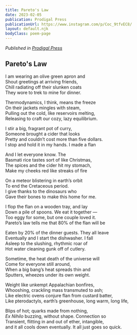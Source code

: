 ```yaml
---
title: Pareto's Law
date: 2023-02-05
publication: Prodigal Press
publicationUrl: https://www.instagram.com/p/Coc_9tfvEC8/
layout: default.njk
bodyClass: poem-page
---
```


<div class="poem-content">

*Published in [Prodigal Press](https://www.instagram.com/p/Coc_9tfvEC8/)*
## **Pareto's Law** 

I am wearing an olive green apron and   
Shout greetings at arriving friends,  
Chill radiating off their slunken coats  
They wore to trek to mine for dinner. 

Thermodynamics, I think, means the freeze  
On their jackets mingles with steam,  
Pulling out the cold, like reservoirs melting,  
Releasing to craft our cozy, lazy equilibrium. 

I stir a big, fragrant pot of curry,   
Someone brought a cider that looks   
Pretty and couldn’t cost more than five dollars.   
I stop and hold it in my hands. I made a flan

And I let everyone know. The   
Basmati rice tastes sort of like Christmas,  
The spices and the cider hit my stomach,  
Make my cheeks red like streaks of fire

On a meteor blistering in earth’s orbit   
To end the Cretaceous period.   
I give thanks to the dinosaurs who  
Gave their bones to make this home for me. 

I flop the flan on a wooden tray, and lay   
Down a pile of spoons. We eat it together —  
Too eggy for some, but one couple loved it.   
Pareto’s law tells me that 80% of the flan will be 

Eaten by 20% of the dinner guests. They all leave   
Eventually and I start the dishwasher. I fall   
Asleep to the slushing, rhythmic roar of   
Hot water cleaning gunk off of cutlery. 

Sometime, the heat death of the universe will  
Come for everyone still around,  
When a big bang’s heat spreads thin and   
Sputters, wheezes under its own weight. 

Weight like unkempt Appalachian bonfires,  
Whooshing, crackling mass transmuted to ash;  
Like electric ovens conjure flan from custard batter,  
Like pterodactyls, earth’s greenhouse, long warm, long life,

Blips of hot; quarks made from nothing,  
*Ex Nihilo* buzzing, without shape. Connection so   
Transient, flitting in and out of ether, intangible,   
and it all cools down eventually. It all just goes so quick. 
</div>
